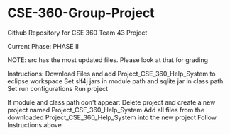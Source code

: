 # CSE-360-Group-Project
Github Repository for CSE 360 Team 43 Project

Current Phase: PHASE II

NOTE: src has the most updated files. Please look at that for grading

Instructions:
  Download Files and add Project_CSE_360_Help_System to eclipse workspace
  Set slf4j jars in module path and sqlite jar in class path
  Set run configurations
  Run project

If module and class path don't appear:
  Delete project and create a new project named Project_CSE_360_Help_System
  Add all files from the downloaded Project_CSE_360_Help_System into the new project
  Follow Instructions above
